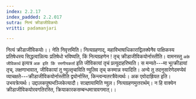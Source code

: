 ```yaml
---
index: 2.2.17
index_padded: 2.2.017
sutra: नित्यं क्रीडाजीविकयोः
vritti: padamanjari

---
```

नित्यं क्रीडाजीविकयोः।। नेति निवृत्तमिति। नित्यग्रहणाद्, महाविभाषाधिकाराद्विलक्पेनैव पाक्षिकस्य प्रतिषेधस्य सिद्धत्वान्नित्यः प्रतिषेधो भविष्यति, किं नित्यग्रहणेन ! तृच् क्रीडाजीविकयोर्नास्तीति। वामनस्तु `अके जीविकार्थ` इत्यत्र `अक इति किं रमणीयकर्ता` इति जीविकायां तृचं प्रत्युदाहरिष्यति। स मन्यते---मा भूत्क्रीडायां तृच्, लक्षणाभावात्, जीविकायां तु ण्वुल्तृचाविति ण्वुलिव तृच् कस्मान्न स्यादिति। अन्ये तु तदनुसारेणेदमप्येवं व्याचक्षते---क्रीडाजीविकयोर्नास्तीति द्व्योर्नास्ति, किन्त्वन्यतरत्रैवेत्यर्थः। अक एवोदाह्रियत इति। उभयत्रेत्यर्थः। उद्दालकपुष्पभञ्जिकेत्यादौ। सञ्ज्ञायामिति ण्वुल। नित्यग्रहणमुत्तरार्थम्। न हि वाक्येन क्रीडाजीविकयोरवगतिरस्ति, क्रियाकारकसम्बन्धमात्रावगमात्।।
